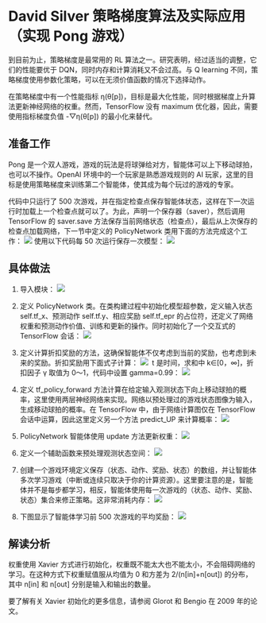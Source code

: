 # David Silver 策略梯度算法及实际应用（实现 Pong 游戏）

到目前为止，策略梯度是最常用的 RL 算法之一。研究表明，经过适当的调整，它们的性能要优于 DQN，同时内存和计算消耗又不会过高。与 Q learning 不同，策略梯度使用参数化策略，可以在无须价值函数的情况下选择动作。

在策略梯度中有一个性能指标 η(θ[p])，目标是最大化性能，同时根据梯度上升算法更新神经网络的权重。然而，TensorFlow 没有 maximum 优化器，因此，需要使用指标梯度负值 -▽η(θ[p]) 的最小化来替代。

## 准备工作

Pong 是一个双人游戏，游戏的玩法是将球弹给对方，智能体可以上下移动球拍，也可以不操作。OpenAI 环境中的一个玩家是熟悉游戏规则的 AI 玩家，这里的目标是使用策略梯度来训练第二个智能体，使其成为每个玩过的游戏的专家。

代码中只运行了 500 次游戏，并在指定检查点保存智能体状态，这样在下一次运行时加载上一个检查点就可以了。为此，声明一个保存器（saver），然后调用 TensorFlow 的 saver.save 方法保存当前网络状态（检查点），最后从上次保存的检查点加载网络，下一节中定义的 PolicyNetwork 类用下面的方法完成这个工作：
![](img/9513061350f433b18dec0be6899eb795.jpg)
使用以下代码每 50 次运行保存一次模型：
![](img/2d396a8a49be59e95bce035426b7323a.jpg)

## 具体做法

1.  导入模块：
    ![](img/fb3ad397d71ba1ce5f9bd31f4be1f4e5.jpg)

2.  定义 PolicyNetwork 类。在类构建过程中初始化模型超参数，定义输入状态 self.tf_x、预测动作 self.tf.y、相应奖励 self.tf_epr 的占位符，还定义了网络权重和预测动作价值、训练和更新的操作。同时初始化了一个交互式的 TensorFlow 会话：
    ![](img/40156fef539d41584868eabf65c22f7a.jpg)

3.  定义计算折扣奖励的方法，这确保智能体不仅考虑到当前的奖励，也考虑到未来的奖励。折扣奖励用下面式子计算：
    ![](img/c434fb4310294ca91d3399a88999c879.jpg)
     t 是时间，求和中 k∈[0，∞]，折扣因子 γ 取值为 0～1，代码中设置 gamma=0.99：
    ![](img/acb8e51f0fb74a39aa7a44cdfa9a4fd7.jpg)

4.  定义 tf_policy_forward 方法计算在给定输入观测状态下向上移动球拍的概率，这里使用两层神经网络来实现。网络以预处理过的游戏状态图像为输入，生成移动球拍的概率。在 TensorFlow 中，由于网络计算图仅在 TensorFlow 会话中运算，因此这里定义另一个方法 predict_UP 来计算概率：
    ![](img/cbf2c7bf90acb695f05f8a97425e7ad6.jpg)

5.  PolicyNetwork 智能体使用 update 方法更新权重：
    ![](img/7d7e239a38abab1fa90e861a0712116d.jpg)

6.  定义一个辅助函数来预处理观测状态空间：
    ![](img/4dfdefa6a66d7ead6e151dab51638564.jpg)

7.  创建一个游戏环境定义保存（状态、动作、奖励、状态）的数组，并让智能体多次学习游戏（中断或连续只取决于你的计算资源）。这里要注意的是，智能体并不是每步都学习，相反，智能体使用每一次游戏的（状态、动作、奖励、状态）集合来修正策略。这非常消耗内存：
    ![](img/1542b64a07788a72147af07f9a78d9a4.jpg)

8.  下图显示了智能体学习前 500 次游戏的平均奖励：
    ![](img/d25361d4ef17ddcbd566143004bfe541.jpg)

## 解读分析

权重使用 Xavier 方式进行初始化，权重既不能太大也不能太小，不会阻碍网络的学习。在这种方式下权重赋值服从均值为 0 和方差为 2/(n[in]+n[out]) 的分布，其中 n[in] 和 n[out] 分别是输入和输出的数量。

要了解有关 Xavier 初始化的更多信息，请参阅 Glorot 和 Bengio 在 2009 年的论文。
